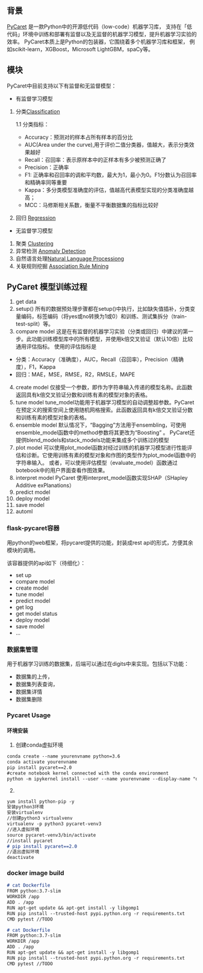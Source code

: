 ## 背景

[PyCaret](https://pycaret.org/) 是一款Python中的开源低代码（low-code）机器学习库，
支持在「低代码」环境中训练和部署有监督以及无监督的机器学习模型，提升机器学习实验的效率。
PyCaret本质上是Python的包装器，它围绕着多个机器学习库和框架，
例如scikit-learn，XGBoost，Microsoft LightGBM，spaCy等。

## 模块
PyCaret中目前支持以下有监督和无监督模型：

- 有监督学习模型
1. 分类[Classification](https://pycaret.org/clf101/)

   1.1 分类指标：
   - Accuracy：预测对的样本占所有样本的百分比
   - AUC(Area under the curve),用于评价二值分类器，值越大，表示分类效果越好
   - Recall：召回率：表示原样本中的正样本有多少被预测正确了
   - Precision：正确率
   - F1: 正确率和召回率的调和平均数，最大为1，最小为0。F1分数认为召回率和精确率同等重要
   - Kappa：多分类模型准确度的评估，值越高代表模型实现的分类准确度越高；
   - MCC：马修斯相关系数，衡量不平衡数据集的指标比较好

2. 回归 [Regression](https://pycaret.org/reg101/)

- 无监督学习模型
1. 聚类 [Clustering](https://pycaret.org/clu101/)
2. 异常检测 [Anomaly Detection](https://pycaret.org/ano101/)
3. 自然语言处理[Natural Language Processiong](https://pycaret.org/nlp101/)
4. 关联规则挖掘 [Association Rule Mining](https://pycaret.org/arul101/)

## PyCaret 模型训练过程
1. get data
2. setup()
所有的数据预处理步骤都在setup()中执行，比如缺失值插补，分类变量编码，标签编码（将yes或no转换为1或0）和训练、测试集拆分（train-test-split）等。
3. compare model
这是在有监督的机器学习实验（分类或回归）中建议的第一步。此功能训练模型库中的所有模型，并使用k倍交叉验证（默认10倍）比较通用评估指标。
使用的评估指标是
- 分类：Accuracy（准确度），AUC，Recall（召回率），Precision（精确度），F1，Kappa
- 回归：MAE，MSE，RMSE，R2，RMSLE，MAPE
4. create model
仅接受一个参数，即作为字符串输入传递的模型名称。此函数返回具有k倍交叉验证分数和训练有素的模型对象的表格。
5. tune model
tune_model功能用于机器学习模型的自动调整超参数。PyCaret 在预定义的搜索空间上使用随机网格搜索。此函数返回具有k倍交叉验证分数和训练有素的模型对象的表格。
6. ensemble model
默认情况下，“Bagging”方法用于ensembling，可使用ensemble_model函数中的method参数将其更改为“Boosting” 。
PyCaret还提供blend_models和stack_models功能来集成多个训练过的模型
7. plot model
可以使用plot_model函数对经过训练的机器学习模型进行性能评估和诊断。它使用训练有素的模型对象和作图的类型作为plot_model函数中的字符串输入。
或者，可以使用评估模型（evaluate_model）函数通过botebook中的用户界面查看作图效果。
8. interpret model
PyCaret 使用interpret_model函数实现SHAP（SHapley Additive exPlanations）
9. predict model
10. deploy model
11. save model
12. automl


### flask-pycaret容器
用python的web框架，将pycaret提供的功能，封装成rest api的形式，方便其余模块的调用。

该容器提供的api如下（待细化）：
- set up
- compare model
- create model
- tune model
- predict model
- get log
- get model status
- deploy model
- save model
- ...

### 数据集管理
用于机器学习训练的数据集，后端可以通过在digits中来实现。包括以下功能：
- 数据集的上传，
- 数据集列表查询，
- 数据集详情
- 数据集删除


### Pycaret Usage 

#### 环境安装

1. 创建conda虚拟环境

```markdown
conda create --name yourenvname python=3.6
conda activate yourenvname
pip install pycaret==2.0
#create notebook kernel connected with the conda environment
python -m ipykernel install --user --name yourenvname --display-name "display-name"
```
2. 
```markdown
yum install python-pip -y
安装python3环境 
安装virtualenv
//创建python3 virtualvenv
virtualenv -p python3 pycaret-venv3
//进入虚拟环境
source pycaret-venv3/bin/activate
//install pycaret
# pip install pycaret==2.0
//退出虚拟环境
deactivate
```

### docker image build

```markdown
# cat Dockerfile
FROM python:3.7-slim
WORKDIR /app
ADD . /app
RUN apt-get update && apt-get install -y libgomp1
RUN pip install --trusted-host pypi.python.org -r requirements.txt
CMD pytest //TODO

# cat Dockerfile
FROM python:3.7-slim
WORKDIR /app
ADD . /app
RUN apt-get update && apt-get install -y libgomp1
RUN pip install --trusted-host pypi.python.org -r requirements.txt
CMD pytest //TODO
```